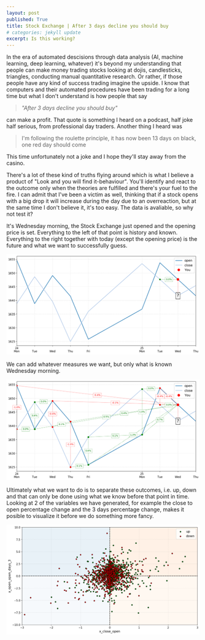 ```yaml
---
layout: post
published: True
title: Stock Exchange | After 3 days decline you should buy
# categories: jekyll update
excerpt: Is this working?
---
```


In the era of automated descisions through data analysis (AI, machine learning, deep learning, whatever) it's beyond my understanding that people can make money trading stocks looking at dojis, candlesticks, triangles, conducting manual quantitative research. Or rather, if those people have any kind of success trading imagine the upside. I know that computers and their automated procedures have been trading for a long time but what I don't understand is how people that say 

>_"After 3 days decline you should buy"_

can make a profit. That quote is something I heard on a podcast, half joke half serious, from professional day traders. Another thing I heard was 

>I'm following the roulette principle, it has now been 13 days on black, one red day should come

This time unfortunately not a joke and I hope they'll stay away from the casino.  

There's a lot of these kind of truths flying around which is what I believe a product of "Look and you will find it-behaviour". You'll identify and react to the outcome only when the theories are fulfilled and there's your fuel to the fire. I can admit that I've been a victim as well, thinking that if a stock opens with a big drop it will increase during the day due to an overreaction, but at the same time I don't believe it, it's too easy. The data is avaliable, so why not test it?

It's Wednesday morning, the Stock Exchange just opened and the opening price is set. Everything to the left of that point is history and known. Everything to the right together with today (except the opening price) is the future and what we want to successfully guess. 

![my photo](/images/9-hist-True-pred-True.png)

We can add whatever measures we want, but only what is known Wednesday morning.

![my photo](/images/all-9-hist-True-pred-True.png)

Ultimately what we want to do is to separate these outcomes, i.e. up, down and that can only be done using what we know before that point in time. Looking at 2 of the variables we have generated, for example the close to open percentage change and the 3 days percentage change, makes it posible to visualize it before we do something more fancy.

![my photo](/images/dependence.png)
